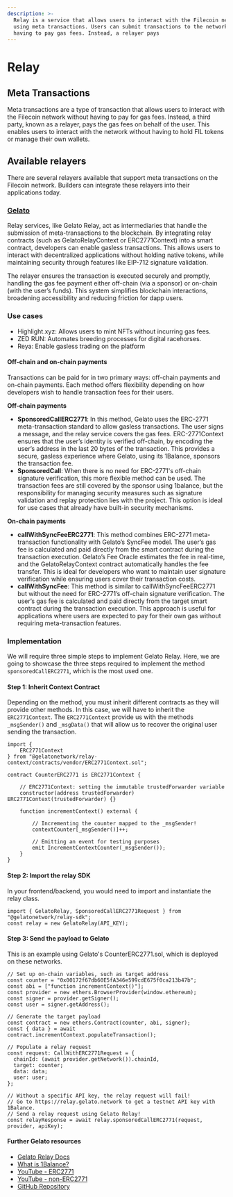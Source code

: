 ```yaml
---
description: >-
  Relay is a service that allows users to interact with the Filecoin network
  using meta transactions. Users can submit transactions to the network without
  having to pay gas fees. Instead, a relayer pays
---
```


# Relay

## Meta Transactions

Meta transactions are a type of transaction that allows users to interact with the Filecoin network without having to pay for gas fees. Instead, a third party, known as a relayer, pays the gas fees on behalf of the user. This enables users to interact with the network without having to hold FIL tokens or manage their own wallets.

## Available relayers

There are several relayers available that support meta transactions on the Filecoin network. Builders can integrate these relayers into their applications today.

### [Gelato](https://gelato.network/)

Relay services, like Gelato Relay, act as intermediaries that handle the submission of meta-transactions to the blockchain. By integrating relay contracts (such as GelatoRelayContext or ERC2771Context) into a smart contract, developers can enable gasless transactions. This allows users to interact with decentralized applications without holding native tokens, while maintaining security through features like EIP-712 signature validation.

The relayer ensures the transaction is executed securely and promptly, handling the gas fee payment either off-chain (via a sponsor) or on-chain (with the user’s funds). This system simplifies blockchain interactions, broadening accessibility and reducing friction for dapp users.

### Use cases

* Highlight.xyz: Allows users to mint NFTs without incurring gas fees.
* ZED RUN: Automates breeding processes for digital racehorses.
* Reya: Enable gasless trading on the platform

#### Off-chain and on-chain payments

Transactions can be paid for in two primary ways: off-chain payments and on-chain payments. Each method offers flexibility depending on how developers wish to handle transaction fees for their users.

**Off-chain payments**

* **SponsoredCallERC2771**: In this method, Gelato uses the ERC-2771 meta-transaction standard to allow gasless transactions. The user signs a message, and the relay service covers the gas fees. ERC-2771Context ensures that the user’s identity is verified off-chain, by encoding the user’s address in the last 20 bytes of the transaction. This provides a secure, gasless experience where Gelato, using its 1Balance, sponsors the transaction fee.
* **SponsoredCall**: When there is no need for ERC-2771's off-chain signature verification, this more flexible method can be used. The transaction fees are still covered by the sponsor using 1balance, but the responsibility for managing security measures such as signature validation and replay protection lies with the project. This option is ideal for use cases that already have built-in security mechanisms.

**On-chain payments**

* **callWithSyncFeeERC2771**: This method combines ERC-2771 meta-transaction functionality with Gelato’s SyncFee model. The user’s gas fee is calculated and paid directly from the smart contract during the transaction execution. Gelato’s Fee Oracle estimates the fee in real-time, and the GelatoRelayContext contract automatically handles the fee transfer. This is ideal for developers who want to maintain user signature verification while ensuring users cover their transaction costs.
* **callWithSyncFee**: This method is similar to callWithSyncFeeERC2771 but without the need for ERC-2771’s off-chain signature verification. The user’s gas fee is calculated and paid directly from the target smart contract during the transaction execution. This approach is useful for applications where users are expected to pay for their own gas without requiring meta-transaction features.

### Implementation

We will require three simple steps to implement Gelato Relay. Here, we are going to showcase the three steps required to implement the method `sponsoredCallERC2771`, which is the most used one.

#### Step 1: Inherit Context Contract

Depending on the method, you must inherit different contracts as they will provide other methods. In this case, we will have to inherit the `ERC2771Context`. The `ERC2771Context` provide us with the methods `_msgSender()` and `_msgData()` that will allow us to recover the original user sending the transaction.

```solidity
import {
    ERC2771Context
} from "@gelatonetwork/relay-context/contracts/vendor/ERC2771Context.sol";

contract CounterERC2771 is ERC2771Context {

    // ERC2771Context: setting the immutable trustedForwarder variable
    constructor(address trustedForwarder) ERC2771Context(trustedForwarder) {}

    function incrementContext() external {

        // Incrementing the counter mapped to the _msgSender!
        contextCounter[_msgSender()]++;

        // Emitting an event for testing purposes
        emit IncrementContextCounter(_msgSender());
    }
}
```

#### Step 2: Import the relay SDK

In your frontend/backend, you would need to import and instantiate the relay class.

```
import { GelatoRelay, SponsoredCallERC2771Request } from "@gelatonetwork/relay-sdk";
const relay = new GelatoRelay(API_KEY);
```

#### Step 3: Send the payload to Gelato

This is an example using Gelato's CounterERC2771.sol, which is deployed on these networks.

```
// Set up on-chain variables, such as target address
const counter = "0x00172f67db60E5fA346e599cdE675f0ca213b47b";
const abi = ["function incrementContext()"];
const provider = new ethers.BrowserProvider(window.ethereum);
const signer = provider.getSigner();
const user = signer.getAddress();

// Generate the target payload
const contract = new ethers.Contract(counter, abi, signer);
const { data } = await contract.incrementContext.populateTransaction();

// Populate a relay request
const request: CallWithERC2771Request = {
  chainId: (await provider.getNetwork()).chainId,
  target: counter;
  data: data;
  user: user;
};

// Without a specific API key, the relay request will fail!
// Go to https://relay.gelato.network to get a testnet API key with 1Balance.
// Send a relay request using Gelato Relay!
const relayResponse = await relay.sponsoredCallERC2771(request, provider, apiKey);
```

#### Further Gelato resources

* [Gelato Relay Docs](https://docs.gelato.network/web3-services/relay)
* [What is 1Balance?](https://docs.gelato.network/web3-services/1balance)
* [YouTube - ERC2771](https://www.youtube.com/watch?v=P6LlzSzta1Q)
* [YouTube - non-ERC2771](https://youtu.be/shqLPDerunY)
* [GitHub Repository](https://github.com/gelatodigital/how-tos-5-6-7-8-relay-intro-methods)
